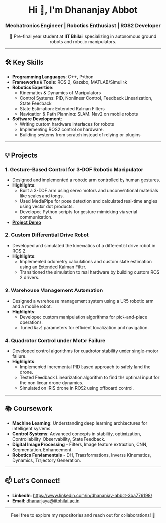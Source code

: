 <h1 align="center">Hi 👋, I'm Dhananjay Abbot</h1>
<h3 align="center">Mechatronics Engineer | Robotics Enthusiast | ROS2 Developer</h3>

<p align="center">
  🚀 Pre-final year student at <b>IIT Bhilai</b>, specializing in autonomous ground robots and robotic manipulators.
</p>

---

## 🛠️ Key Skills

- **Programming Languages**: C++, Python  
- **Frameworks & Tools**: ROS 2, Gazebo, MATLAB/Simulink  
- **Robotics Expertise**:
  - Kinematics & Dynamics of Manipulators  
  - Control Systems: PID, Nonlinear Control, Feedback Linearization, State Feedback  
  - State Estimation: Extended Kalman Filters  
  - Navigation & Path Planning: SLAM, Nav2 on mobile robots
- **Software Development**:
  - Writing custom hardware interfaces for robots
  - Implementing ROS2 control on hardware.
  - Building systems from scratch instead of relying on plugins  

---

## 💡 Projects

### 1. **Gesture-Based Control for 3-DOF Robotic Manipulator**  
- Designed and implemented a robotic arm controlled by human gestures.  
- **Highlights**:
  - Built a 3-DOF arm using servo motors and unconventional materials like scales and tongs.  
  - Used MediaPipe for pose detection and calculated real-time angles using vector dot products.  
  - Developed Python scripts for gesture mimicking via serial communication.  
- **[Project Demo](https://youtu.be/YN2D-XyBRlk?feature=shared)**  

### 2. **Custom Differential Drive Robot**  
- Developed and simulated the kinematics of a differential drive robot in ROS 2.  
- **Highlights**:
  - Implemented odometry calculations and custom state estimation using an Extended Kalman Filter.  
  - Transitioned the simulation to real hardware by building custom ROS 2 drivers.  

### 3. **Warehouse Management Automation**  
- Designed a warehouse management system using a UR5 robotic arm and a mobile robot.  
- **Highlights**:
  - Developed custom manipulation algorithms for pick-and-place operations.  
  - Tuned `Nav2` parameters for efficient localization and navigation.  

### 4. **Quadrotor Control under Motor Failure**  
- Developed control algorithms for quadrotor stability under single-motor failure.  
- **Highlights**:
  - Implemented incremental PID based approach to safely land the drone.
  - Tested Feedback Linearization algorithm to find the optimal input for the non linear drone dynamics.
  - Simulated on IRIS drone in ROS2 using offboard control.  

---

## 📚 Coursework

- **Machine Learning**: Understanding deep learning architectures for intelligent systems.  
- **Control Systems**: Advanced concepts in stability, optimization, Controllability, Observability, State Feedback.
- **Digital Image Processing** - Filters, Image feature extraction, CNN, Segmentation, Enhancement.
- **Robotics Fundamentals** - DH, Transformations, Inverse Kinematics, Dynamics, Trajectory Generation.

---

## 📫 Let's Connect!

- **LinkedIn**: https://www.linkedin.com/in/dhananjay-abbot-3ba776198/
- **Email**: dhananjaya@iitbhilai.ac.in 

---

<p align="center">Feel free to explore my repositories and reach out for collaborations! 🚀</p>
